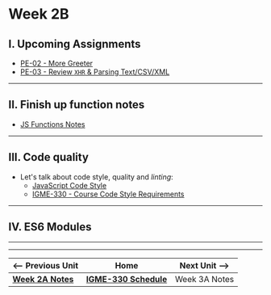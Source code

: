 # Week 2B

## I. Upcoming Assignments
- [PE-02 - More Greeter](../pe/pe-02.md)
- [PE-03 - Review `XHR` & Parsing Text/CSV/XML](../pe/pe-03.md)

<hr>

## II. Finish up function notes

- [JS Functions Notes](../notes/js-functions.md)

<hr>

## III. Code quality
  
- Let's talk about code style, quality and *linting*:
  - [JavaScript Code Style](../notes/code-style-intro.md)
  - [IGME-330 - Course Code Style Requirements](../notes/code-style-required-330.md)

<hr>

## IV. ES6 Modules


<hr><hr>


| <-- Previous Unit | Home | Next Unit -->
| --- | --- | --- 
|  [**Week 2A Notes**](./02A.md)  |  [**IGME-330 Schedule**](../schedule.md) | Week 3A Notes
